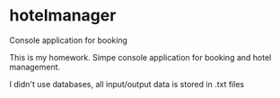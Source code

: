 # hotelmanager
Console application for booking

This is my homework. Simpe console application for booking and hotel management.

I didn't use databases, all input/output data is stored in .txt files
